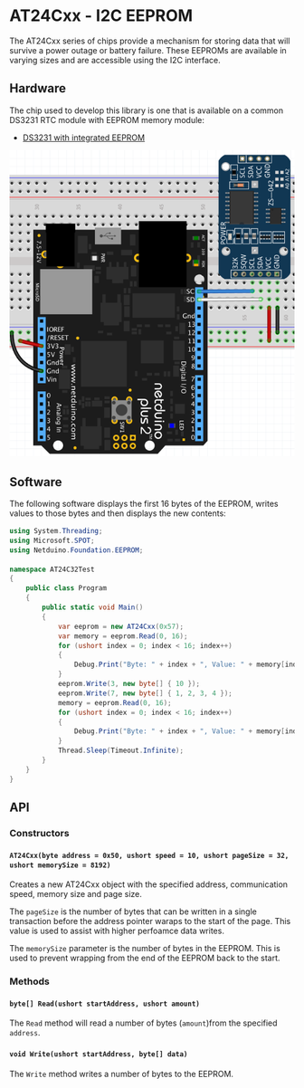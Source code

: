 # AT24Cxx - I2C EEPROM

The AT24Cxx series of chips provide a mechanism for storing data that will survive a power outage or battery failure.  These EEPROMs are available in varying sizes and are accessible using the I2C interface.

## Hardware

The chip used to develop this library is one that is available on a common DS3231 RTC module with EEPROM memory module:

* [DS3231 with integrated EEPROM](https://www.amazon.com/s/ref=nb_sb_noss?url=search-alias%3Daps&field-keywords=ds3231)

![RTC Module With EEPROM](AT24C24OnRTCModuleAndBreadboard.png)

## Software

The following software displays the first 16 bytes of the EEPROM, writes values to those bytes and then displays the new contents:

```csharp
using System.Threading;
using Microsoft.SPOT;
using Netduino.Foundation.EEPROM;

namespace AT24C32Test
{
    public class Program
    {
        public static void Main()
        {
            var eeprom = new AT24Cxx(0x57);
            var memory = eeprom.Read(0, 16);
            for (ushort index = 0; index < 16; index++)
            {
                Debug.Print("Byte: " + index + ", Value: " + memory[index]);
            }
            eeprom.Write(3, new byte[] { 10 });
            eeprom.Write(7, new byte[] { 1, 2, 3, 4 });
            memory = eeprom.Read(0, 16);
            for (ushort index = 0; index < 16; index++)
            {
                Debug.Print("Byte: " + index + ", Value: " + memory[index]);
            }
            Thread.Sleep(Timeout.Infinite);
        }
    }
}
```

## API

### Constructors

#### `AT24Cxx(byte address = 0x50, ushort speed = 10, ushort pageSize = 32, ushort memorySize = 8192)`

Creates a new AT24Cxx object with the specified address, communication speed, memory size and page size.

The `pageSize` is the number of bytes that can be written in a single transaction before the address pointer waraps to the start of the page.  This value is used to assist with higher perfoamce data writes.

The `memorySize` parameter is the number of bytes in the EEPROM.  This is used to prevent wrapping from the end of the EEPROM back to the start.

### Methods

#### `byte[] Read(ushort startAddress, ushort amount)`

The `Read` method will read a number of bytes (`amount`)from the specified `address`.

#### `void Write(ushort startAddress, byte[] data)`

The `Write` method writes a number of bytes to the EEPROM.